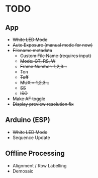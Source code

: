 # TODO

## App
* ~~White LED Mode~~
* ~~Auto Exposure (manual mode for now)~~
* ~~Filename metadata~~
    * ~~Custom File Name (requires input)~~
    * ~~Mode: GT, RS, W~~
    * ~~Frame Number: 1,2,3...~~
    * ~~Ton~~
    * ~~Toff~~
    * ~~MUX = 1,2,3...~~
    * ~~SS~~
    * ~~ISO~~
* ~~Make AF toggle~~
* ~~Display preview resolution fix~~

## Arduino (ESP)
- ~~White LED Mode~~
- Sequence Update

## Offline Processing 
- Alignment / Row Labelling 
- Demosaic

